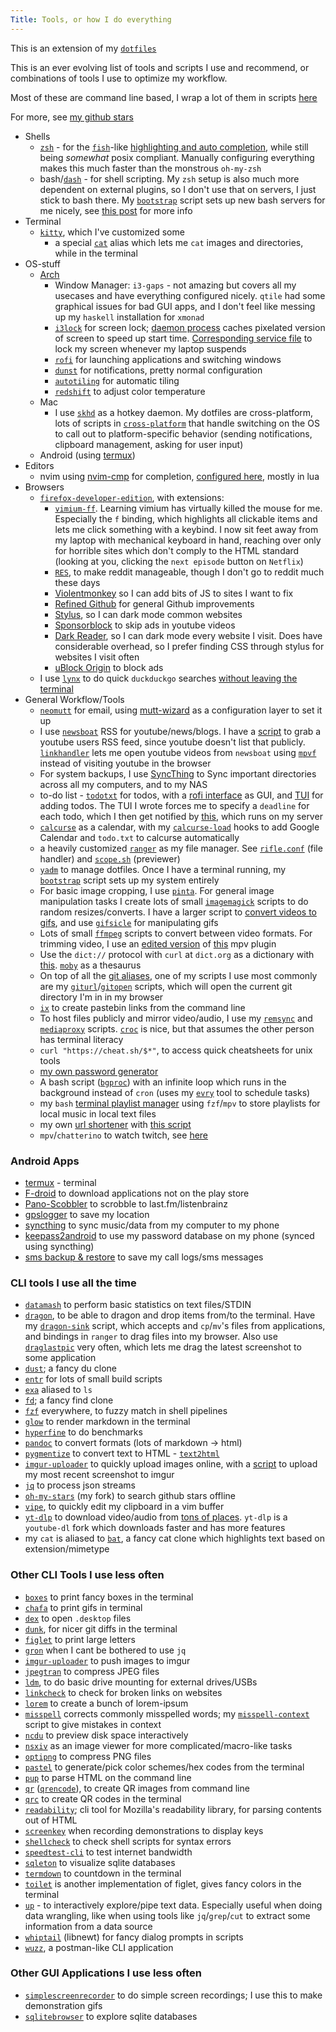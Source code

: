 ```yaml
---
Title: Tools, or how I do everything
---
```


This is an extension of my [`dotfiles`](https://github.com/seanbreckenridge/dotfiles)

This is an ever evolving list of tools and scripts I use and recommend, or combinations of tools I use to optimize my workflow.

Most of these are command line based, I wrap a lot of them in scripts [here](https://github.com/seanbreckenridge/dotfiles/tree/master/.local/scripts)

For more, see [my github stars](https://github.com/seanbreckenridge?direction=desc&sort=stars&tab=stars)

- Shells
  - [`zsh`](http://zsh.sourceforge.net/) - for the [`fish`](https://fishshell.com/)-like [highlighting and auto completion](https://github.com/marlonrichert/zsh-autocomplete), while still being _somewhat_ posix compliant. Manually configuring everything makes this much faster than the monstrous `oh-my-zsh`
  - bash/[`dash`](https://wiki.archlinux.org/index.php/Dash) - for shell scripting. My `zsh` setup is also much more dependent on external plugins, so I don't use that on servers, I just stick to bash there. My [`bootstrap`](https://github.com/seanbreckenridge/bootstrap/) script sets up new bash servers for me nicely, see [this post](/post/server_setup) for more info
- Terminal
  - [`kitty`](https://github.com/kovidgoyal/kitty), which I've customized some
    - a special [`cat`](https://github.com/seanbreckenridge/dotfiles/blob/8457f501779f6eefccef14a9551c1eeafe0d629e/.config/zsh/progressive_enhancement.zsh#L72-L107) alias which lets me `cat` images and directories, while in the terminal
- OS-stuff
  - [Arch](https://wiki.archlinux.org/index.php/)
    - Window Manager: `i3-gaps` - not amazing but covers all my usecases and have everything configured nicely. `qtile` had some graphical issues for bad GUI apps, and I don't feel like messing up my `haskell` installation for `xmonad`
    - [`i3lock`](https://i3wm.org/i3lock/) for screen lock; [daemon process](https://sean.fish/d/lock-screen?redirect) caches pixelated version of screen to speed up start time. [Corresponding service file](https://sean.fish/d/lockscreen@.service?redirect) to lock my screen whenever my laptop suspends
    - [`rofi`](https://github.com/davatorium/rofi) for launching applications and switching windows
    - [`dunst`](https://dunst-project.org/) for notifications, pretty normal configuration
    - [`autotiling`](https://github.com/nwg-piotr/autotiling) for automatic tiling
    - [`redshift`](http://jonls.dk/redshift/) to adjust color temperature
  - Mac
    - I use [`skhd`](https://github.com/koekeishiya/skhd) as a hotkey daemon. My dotfiles are cross-platform, lots of scripts in [`cross-platform`](https://github.com/seanbreckenridge/dotfiles/tree/master/.local/scripts/cross-platform) that handle switching on the OS to call out to platform-specific behavior (sending notifications, clipboard management, asking for user input)
  - Android (using [termux](https://termux.dev/en/))
- Editors
  - nvim using [nvim-cmp](https://github.com/hrsh7th/nvim-cmp) for completion, [configured here](https://github.com/seanbreckenridge/dotfiles/tree/master/.config/nvim), mostly in lua
- Browsers
  - [`firefox-developer-edition`](https://www.mozilla.org/en-US/firefox/developer/), with extensions:
    - [`vimium-ff`](https://addons.mozilla.org/en-US/firefox/addon/vimium-ff/). Learning vimium has virtually killed the mouse for me. Especially the `f` binding, which highlights all clickable items and lets me click something with a keybind. I now sit feet away from my laptop with mechanical keyboard in hand, reaching over only for horrible sites which don't comply to the HTML standard (looking at you, clicking the `next episode` button on `Netflix`)
    - [`RES`](https://addons.mozilla.org/en-US/firefox/addon/reddit-enhancement-suite/), to make reddit manageable, though I don't go to reddit much these days
    - [Violentmonkey](https://addons.mozilla.org/en-US/firefox/addon/violentmonkey/) so I can add bits of JS to sites I want to fix
    - [Refined Github](https://addons.mozilla.org/en-US/firefox/addon/refined-github-/) for general Github improvements
    - [Stylus](https://addons.mozilla.org/en-US/firefox/addon/styl-us/), so I can dark mode common websites
    - [Sponsorblock](https://sponsor.ajay.app/) to skip ads in youtube videos
    - [Dark Reader](https://addons.mozilla.org/en-US/firefox/addon/darkreader), so I can dark mode every website I visit. Does have considerable overhead, so I prefer finding CSS through stylus for websites I visit often
    - [uBlock Origin](https://addons.mozilla.org/en-US/firefox/addon/ublock-origin/) to block ads
  - I use [`lynx`](https://www.lynxproject.org/) to do quick `duckduckgo` searches [without leaving the terminal](https://sean.fish/d/duck?redirect)
- General Workflow/Tools
  - [`neomutt`](https://github.com/neomutt/neomutt) for email, using [mutt-wizard](https://github.com/LukeSmithxyz/mutt-wizard) as a configuration layer to set it up
  - I use [`newsboat`](https://newsboat.org/) RSS for youtube/news/blogs. I have a [script](https://sean.fish/d/youtube-user-id?redirect) to grab a youtube users RSS feed, since youtube doesn't list that publicly. [`linkhandler`](https://sean.fish/d/linkhandler?redirect) lets me open youtube videos from `newsboat` using [`mpvf`](https://github.com/seanbreckenridge/mpvf/) instead of visiting youtube in the browser
  - For system backups, I use [SyncThing](https://github.com/syncthing/syncthing) to Sync important directories across all my computers, and to my NAS
  - to-do list - [`todotxt`](http://todotxt.org/) for todos, with a [rofi interface](https://sean.fish/d/todo-prompt?redirect) as GUI, and [TUI](https://github.com/seanbreckenridge/full_todotxt) for adding todos. The TUI I wrote forces me to specify a `deadline` for each todo, which I then get notified by [this](https://github.com/seanbreckenridge/todotxt_deadline_notify), which runs on my server
  - [`calcurse`](https://github.com/lfos/calcurse) as a calendar, with my [`calcurse-load`](https://github.com/seanbreckenridge/calcurse-load) hooks to add Google Calendar and `todo.txt` to calcurse automatically
  - a heavily customized [`ranger`](https://github.com/ranger/ranger) as my file manager. See [`rifle.conf`](https://sean.fish/d/rifle.conf?redirect) (file handler) and [`scope.sh`](https://sean.fish/d/scope.sh?redirect) (previewer)
  - [`yadm`](https://yadm.io) to manage dotfiles. Once I have a terminal running, my [`bootstrap`](https://sean.fish/d/bootstrap?redirect) script sets up my system entirely
  - For basic image cropping, I use [`pinta`](https://www.pinta-project.com/). For general image manipulation tasks I create lots of small [`imagemagick`](https://imagemagick.org/index.php) scripts to do random resizes/converts. I have a larger script to [convert videos to gifs](https://github.com/seanbreckenridge/core/blob/main/shellscripts/gifme), and use [`gifsicle`](https://github.com/kohler/gifsicle) for manipulating gifs
  - Lots of small [`ffmpeg`](https://ffmpeg.org/) scripts to convert between video formats. For trimming video, I use an [edited version](https://sean.fish/d/slicing.lua?redirect) of [this](https://github.com/Kagami/mpv_slicing) mpv plugin
  - Use the `dict://` protocol with `curl` at `dict.org` as a dictionary with [this](https://sean.fish/d/dict?redirect). [`moby`](https://github.com/words/moby) as a thesaurus
  - On top of all the [git aliases](https://sean.fish/d/git_aliases?redirect), one of my scripts I use most commonly are my [`giturl`](https://sean.fish/d/giturl?redirect)/[`gitopen`](https://sean.fish/d/gitopen?redirect) scripts, which will open the current git directory I'm in in my browser
  - [`ix`](https://github.com/seanbreckenridge/core/blob/main/shellscripts/ix) to create pastebin links from the command line
  - To host files publicly and mirror video/audio, I use my [`remsync`](https://github.com/seanbreckenridge/vps/blob/master/remsync) and [`mediaproxy`](https://github.com/seanbreckenridge/vps/blob/master/mediaproxy) scripts. [`croc`](https://github.com/schollz/croc) is nice, but that assumes the other person has terminal literacy
  - `curl "https://cheat.sh/$*"`, to access quick cheatsheets for unix tools
  - [my own password generator](https://github.com/seanbreckenridge/genpasswd)
  - A bash script ([`bgproc`](https://github.com/seanbreckenridge/bgproc)) with an infinite loop which runs in the background instead of `cron` (uses my [`evry`](https://github.com/seanbreckenridge/evry) tool to schedule tasks)
  - my `bash` [terminal playlist manager](https://github.com/seanbreckenridge/plaintext-playlist) using `fzf`/`mpv` to store playlists for local music in local text files
  - my own [url shortener](https://github.com/seanbreckenridge/no-db-shorturl/) with [this script](https://github.com/seanbreckenridge/vps/blob/master/shorten)
  - `mpv`/`chatterino` to watch twitch, see [here](/post/how_i/watch_twitch/)

### Android Apps

- [termux](https://termux.dev/en/) - terminal
- [F-droid](https://f-droid.org/) to download applications not on the play store
- [Pano-Scobbler](https://play.google.com/store/apps/details?id=com.arn.scrobble&hl=en_US&gl=US&pli=1) to scrobble to last.fm/listenbrainz
- [gpslogger](https://gpslogger.app/) to save my location
- [syncthing](https://f-droid.org/packages/com.nutomic.syncthingandroid/) to sync music/data from my computer to my phone
- [keepass2android](https://play.google.com/store/apps/details?id=keepass2android.keepass2android&hl=en_US&gl=US) to use my password database on my phone (synced using syncthing)
- [sms backup & restore](https://play.google.com/store/apps/details?id=com.riteshsahu.SMSBackupRestore&hl=en_US) to save my call logs/sms messages

### CLI tools I use all the time

- [`datamash`](https://www.gnu.org/software/datamash/) to perform basic statistics on text files/STDIN
- [`dragon`](https://github.com/mwh/dragon), to be able to dragon and drop items from/to the terminal. Have my [`dragon-sink`](https://sean.fish/d/dragon-sink?redirect) script, which accepts and `cp`/`mv`'s files from applications, and bindings in `ranger` to drag files into my browser. Also use [`draglastpic`](https://sean.fish/d/draglastpic) very often, which lets me drag the latest screenshot to some application
- [`dust`](https://github.com/bootandy/dust); a fancy du clone
- [`entr`](https://eradman.com/entrproject/) for lots of small build scripts
- [`exa`](https://github.com/ogham/exa) aliased to `ls`
- [`fd`](https://github.com/sharkdp/fd); a fancy find clone
- [`fzf`](https://github.com/junegunn/fzf) everywhere, to fuzzy match in shell pipelines
- [`glow`](https://github.com/charmbracelet/glow) to render markdown in the terminal
- [`hyperfine`](https://github.com/sharkdp/hyperfine) to do benchmarks
- [`pandoc`](https://pandoc.org/) to convert formats (lots of markdown -> html)
- [`pygmentize`](https://pygments.org/docs/cmdline/) to convert text to HTML - [`text2html`](https://sean.fish/d/text2html?redirect)
- [`imgur-uploader`](https://pypi.org/project/imgur-uploader/) to quickly upload images online, with a [script](https://sean.fish/d/screenshot-to-imgur?redirect) to upload my most recent screenshot to imgur
- [`jq`](https://stedolan.github.io/jq/) to process json streams
- [`oh-my-stars`](https://github.com/seanbreckenridge/oh-my-stars) (my fork) to search github stars offline
- [`vipe`](https://linux.die.net/man/1/vipe), to quickly edit my clipboard in a vim buffer
- [`yt-dlp`](https://github.com/yt-dlp/yt-dlp) to download video/audio from [tons of places](https://ytdl-org.github.io/youtube-dl/supportedsites.html). `yt-dlp` is a `youtube-dl` fork which downloads faster and has more features
- my `cat` is aliased to [`bat`](https://github.com/sharkdp/bat), a fancy cat clone which highlights text based on extension/mimetype

### Other CLI Tools I use less often

- [`boxes`](https://boxes.thomasjensen.com/) to print fancy boxes in the terminal
- [`chafa`](https://github.com/hpjansson/chafa/) to print gifs in terminal
- [`dex`](https://github.com/jceb/dex) to open `.desktop` files
- [`dunk`](https://github.com/darrenburns/dunk), for nicer git diffs in the terminal
- [`figlet`](http://www.figlet.org/) to print large letters
- [`gron`](https://github.com/tomnomnom/gron) when I cant be bothered to use `jq`
- [`imgur-uploader`](https://pypi.org/project/imgur-uploader/) to push images to imgur
- [`jpegtran`](http://jpegclub.org/jpegtran/) to compress JPEG files
- [`ldm`](https://github.com/LemonBoy/ldm), to do basic drive mounting for external drives/USBs
- [`linkcheck`](https://github.com/filiph/linkcheck) to check for broken links on websites
- [`lorem`](https://github.com/jamen/lorem) to create a bunch of lorem-ipsum
- [`misspell`](https://github.com/client9/misspell) corrects commonly misspelled words; my [`misspell-context`](https://sean.fish/d/misspell-context?redirect) script to give mistakes in context
- [`ncdu`](https://dev.yorhel.nl/ncdu) to preview disk space interactively
- [`nsxiv`](https://github.com/nsxiv/nsxiv) as an image viewer for more complicated/macro-like tasks
- [`optipng`](http://optipng.sourceforge.net/) to compress PNG files
- [`pastel`](https://github.com/sharkdp/pastel) to generate/pick color schemes/hex codes from the terminal
- [`pup`](https://github.com/ericchiang/pup) to parse HTML on the command line
- [`qr`](https://sean.fish/d/qr?redirect) ([`qrencode`](https://fukuchi.org/works/qrencode/)), to create QR images from command line
- [`qrc`](https://github.com/fumiyas/qrc) to create QR codes in the terminal
- [`readability`](https://gitlab.com/gardenappl/readability-cli); cli tool for Mozilla's readability library, for parsing contents out of HTML
- [`screenkey`](https://gitlab.com/screenkey/screenkey) when recording demonstrations to display keys
- [`shellcheck`](https://github.com/koalaman/shellcheck) to check shell scripts for syntax errors
- [`speedtest-cli`](https://github.com/sivel/speedtest-cli) to test internet bandwidth
- [`sqleton`](https://github.com/inukshuk/sqleton) to visualize sqlite databases
- [`termdown`](https://github.com/trehn/termdown) to countdown in the terminal
- [`toilet`](https://github.com/cacalabs/toilet) is another implementation of figlet, gives fancy colors in the terminal
- [`up`](https://github.com/akavel/up) - to interactively explore/pipe text data. Especially useful when doing data wrangling, like when using tools like `jq`/`grep`/`cut` to extract some information from a data source
- [`whiptail`](https://en.wikibooks.org/wiki/Bash_Shell_Scripting/Whiptail) (libnewt) for fancy dialog prompts in scripts
- [`wuzz`](https://github.com/asciimoo/wuzz), a postman-like CLI application

### Other GUI Applications I use less often

- [`simplescreenrecorder`](https://github.com/MaartenBaert/ssr) to do simple screen recordings; I use this to make demonstration gifs
- [`sqlitebrowser`](https://sqlitebrowser.org/) to explore sqlite databases
